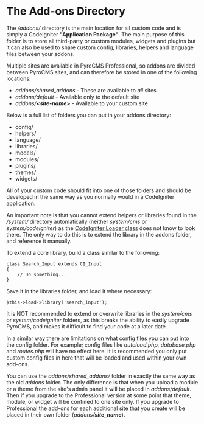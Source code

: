 # The Add-ons Directory

The <dfn>/addons/</dfn> directory is the main location for all custom code and is simply a CodeIgniter **"Application Package"**. The main purpose of this folder is to store all third-party or custom modules, widgets and plugins but it can also be used to share custom config, libraries, helpers and language files between your addons.

Multiple sites are available in PyroCMS Professional, so addons are divided between PyroCMS sites, and can therefore be stored in one of the following locations:

* <dfn>addons/shared\_addons</dfn> - These are available to _all_ sites
* <dfn>addons/default</dfn> - Available only to the default site
* <dfn>addons/<strong>&lt;site-name&gt;</strong></dfn> - Available to your custom site

Below is a full list of folders you can put in your addons directory:

* config/
* helpers/
* language/
* libraries/
* models/
* modules/
* plugins/
* themes/
* widgets/

All of your custom code should fit into one of those folders and should be developed in the same way as you normally would in a CodeIgniter application.

An important note is that you cannot extend helpers or libraries found in the <dfn>/system/</dfn> directory automatically (neither <dfn>system/cms</dfn> or <dfn>system/codeigniter</dfn>) as the <a href="http://codeigniter.com/user_guide/libraries/loader.html" target="_blank">CodeIgniter Loader class</a> does not know to look there. The only way to do this is to extend the library in the addons folder, and reference it manually.

To extend a core library, build a class similar to the following:

    class Search_Input extends CI_Input
    {
        // Do something...
    }

Save it in the libraries folder, and load it where necessary:

    $this->load->library('search_input');

It is NOT recommended to extend or overwrite libraries in the <dfn>system/cms</dfn> or <dfn>system/codeigniter</dfn> folders, as this breaks the ability to easily upgrade PyroCMS, and makes it difficult to find your code at a later date.

In a similar way there are limitations on what config files you can put into the config folder. For example; config files like <dfn>autoload.php</dfn>, <dfn>database.php</dfn> and <dfn>routes.php</dfn> will have no effect here. It is recommended you only put custom config files in here that will be loaded and used within your own add-ons.

You can use the <dfn>addons/shared\_addons/</dfn> folder in exactly the same way as the old <dfn>addons</dfn> folder. The only difference is that when you upload a module or a theme from the site's admin panel it will be placed in <dfn>addons/default</dfn>. Then if you upgrade to the Professional version at some point that theme, module, or widget will be confined to one site only. If you upgrade to Professional the add-ons for each additional site that you create will be placed in their own folder (<dfn>addons/<strong>site_name</strong></dfn>).
